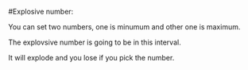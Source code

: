 #Explosive number:

  You can set two numbers, one is minumum and other one is maximum.

  The explovsive number is going to be in this interval.

  It will explode and you lose if you pick the number.
